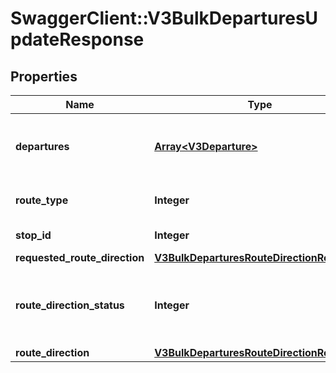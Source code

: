 # SwaggerClient::V3BulkDeparturesUpdateResponse

## Properties
Name | Type | Description | Notes
------------ | ------------- | ------------- | -------------
**departures** | [**Array&lt;V3Departure&gt;**](V3Departure.md) | Timetabled and real-time service departures | [optional] 
**route_type** | **Integer** | Transport mode identifier | [optional] 
**stop_id** | **Integer** | Stop identifier | [optional] 
**requested_route_direction** | [**V3BulkDeparturesRouteDirectionResponse**](V3BulkDeparturesRouteDirectionResponse.md) |  | [optional] 
**route_direction_status** | **Integer** | The status of the route direction (changed | unchanged).  If changed, requests should change the requested_route_direction for the route_direction supplied. | [optional] 
**route_direction** | [**V3BulkDeparturesRouteDirectionResponse**](V3BulkDeparturesRouteDirectionResponse.md) |  | [optional] 

